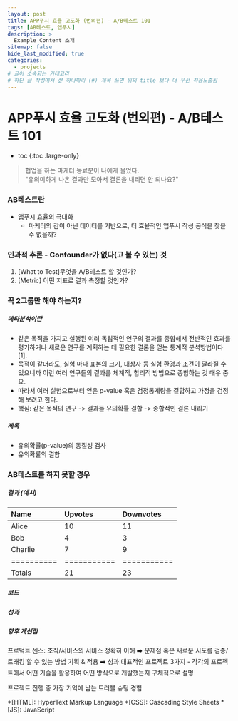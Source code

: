 ```yaml
---
layout: post
title: APP푸시 효율 고도화 (번외편) - A/B테스트 101
tags: [AB테스트, 앱푸시]
description: >
  Example Content 소개
sitemap: false
hide_last_modified: true
categories:
  - projects
# 글이 소속되는 카테고리  
# 하단 글 작성에서 샾 하나짜리 (#) 제목 쓰면 위의 title 보다 더 우선 적용노출됨  
---
```


# APP푸시 효율 고도화 (번외편) - A/B테스트 101

* toc
{:toc .large-only}

> 협업을 하는 마케터 동료분이 나에게 물었다.  
> "유의미하게 나온 결과만 모아서 결론을 내리면 안 되나요?"  

### AB테스트란  
* 앱푸시 효율의 극대화
    * 마케터의 감이 아닌 데이터를 기반으로, 더 효율적인 앱푸시 작성 공식을 찾을 수 없을까?

### 인과적 추론 - Confounder가 없다(고 볼 수 있는) 것
1. [What to Test]무엇을 A/B테스트 할 것인가?  
2. [Metric] 어떤 지표로 결과 측정할 것인가?  



### 꼭 2그룹만 해야 하는지?
##### 메타분석이란  
* 같은 목적을 가지고 실행된 여러 독립적인 연구의 결과를 종합해서 전반적인 효과를 평가하거나 새로운 연구를 계획하는 데 필요한 결론을 얻는 통계적 분석방법이다 [1].  
* 목적이 같더라도, 실험 마다 표본의 크기, 대상자 등 실험 환경과 조건이 달라질 수 있으니까 이런 여러 연구들의 결과를 체계적, 합리적 방법으로 종합하는 것 매우 중요.  
* 따라서 여러 실험으로부터 얻은 p-value 혹은 검정통계량을 결합하고 가정을 검정해 보려고 한다.
* 핵심: 같은 목적의 연구 -> 결과들 유의확률 결합 -> 종합적인 결론 내리기

##### 제목
- 유의확률(p-value)의 동질성 검사  
- 유의확률의 결합   

### AB테스트를 하지 못할 경우   
##### 결과 (예시)  

| Name     | Upvotes   | Downvotes |
|:---------|:----------|:----------|
| Alice    |        10 |        11 |
| Bob      |         4 |         3 |
| Charlie  |         7 |         9 |
|==========|===========|===========|
|Totals    |        21 |        23 |

##### 코드  
##### 성과  
##### 향후 개선점

프로덕트 센스: 조직/서비스의 서비스 정확히 이해 ➡️ 문제점 혹은 새로운 시도를 검증/트래킹 할 수 있는 방법 기획 & 적용 ➡️ 성과
대표적인 프로젝트 3가지 -
 각각의 프로젝트에서 어떤 기술을 활용하여 어떤 방식으로 개발했는지 구체적으로 설명


프로젝트 진행 중 가장 기억에 남는 트러블 슈팅 경험



*[HTML]: HyperText Markup Language
*[CSS]: Cascading Style Sheets
*[JS]: JavaScript

